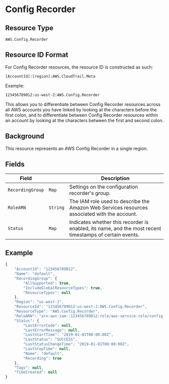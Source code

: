 # Config Recorder

## Resource Type

`AWS.Config.Recorder`

## Resource ID Format

For Config Recorder resources, the resource ID is constructed as such:

`[AccountId]:[region]:AWS.CloudTrail.Meta`

Example:

`123456789012:us-west-2:AWS.Config.Recorder`

This allows you to differentiate between Config Recorder resources across all AWS accounts you have linked by looking at the characters before the first colon, and to differentiate between Config Recorder resources within an account by looking at the characters between the first and second colon.

## Background

This resource represents an AWS Config Recorder in a single region.

## Fields

| Field            |          | Description                                                                                             |
| ---------------- | -------- | ------------------------------------------------------------------------------------------------------- |
| `RecordingGroup` | `Map`    | Settings on the configuration recorder's group.                                                         |
| `RoleARN`        | `String` | The IAM role used to describe the Amazon Web Services resources associated with the account.            |
| `Status`         | `Map`    | Indicates whether this recorder is enabled, its name, and the most recent timestamps of certain events. |

## Example

```javascript
{
    "AccountId": "123456789012",
    "Name": "default",
    "RecordingGroup": {
        "AllSupported": true,
        "IncludeGlobalResourceTypes": true,
        "ResourceTypes": null
    },
    "Region": "us-west-2",
    "ResourceId": "123456789012:us-west-2:AWS.Config.Recorder",
    "ResourceType": "AWS.Config.Recorder",
    "RoleARN": "arn:aws:iam::123456789012:role/aws-service-role/config.amazonaws.com/AWSServiceRoleForConfig",
    "Status": {
        "LastErrorCode": null,
        "LastErrorMessage": null,
        "LastStartTime": "2019-01-01T00:00:00Z",
        "LastStatus": "SUCCESS",
        "LastStatusChangeTime": "2019-01-01T00:00:00Z",
        "LastStopTime": null,
        "Name": "default",
        "Recording": true
    },
    "Tags": null,
    "TimeCreated": null
}
```
